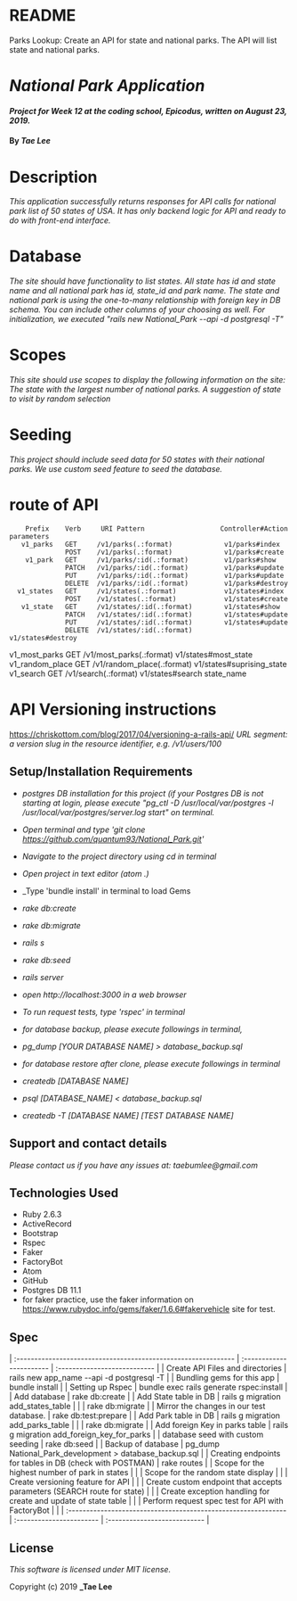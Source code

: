 # README

Parks Lookup: Create an API for state and national parks. The API will list state and national parks.

# _National Park Application_

#### _Project for Week 12 at the coding school, Epicodus, written on August 23, 2019._

#### By _**Tae Lee**_

# Description
_This application successfully returns responses for API calls for national park list of 50 states of USA.
It has only backend logic for API and ready to do with front-end interface._

# Database
_The site should have functionality to list states. All state has id and state name and all national park has id, state_id and park name. The state and national park is using the one-to-many relationship with foreign key in DB schema. You can include other columns of your choosing as well. For initialization, we executed "rails new National_Park --api -d postgresql -T"_

# Scopes
_This site should use scopes to display the following information on the site:_
_The state with the largest number of national parks._
_A suggestion of state to visit by random selection_

# Seeding
_This project should include seed data for 50 states with their national parks.
We use custom seed feature to seed the database._

# route of API
        Prefix    Verb     URI Pattern                   Controller#Action             parameters
       v1_parks   GET     /v1/parks(.:format)             v1/parks#index
                  POST    /v1/parks(.:format)             v1/parks#create
        v1_park   GET     /v1/parks/:id(.:format)         v1/parks#show
                  PATCH   /v1/parks/:id(.:format)         v1/parks#update
                  PUT     /v1/parks/:id(.:format)         v1/parks#update
                  DELETE  /v1/parks/:id(.:format)         v1/parks#destroy
      v1_states   GET     /v1/states(.:format)            v1/states#index
                  POST    /v1/states(.:format)            v1/states#create
       v1_state   GET     /v1/states/:id(.:format)        v1/states#show
                  PATCH   /v1/states/:id(.:format)        v1/states#update
                  PUT     /v1/states/:id(.:format)        v1/states#update
                  DELETE  /v1/states/:id(.:format)        v1/states#destroy
  v1_most_parks   GET     /v1/most_parks(.:format)        v1/states#most_state
v1_random_place   GET     /v1/random_place(.:format)      v1/states#suprising_state
      v1_search   GET     /v1/search(.:format)            v1/states#search             state_name

# API Versioning instructions
https://chriskottom.com/blog/2017/04/versioning-a-rails-api/
_URL segment: a version slug in the resource identifier, e.g. /v1/users/100_

## Setup/Installation Requirements
* _postgres DB installation for this project
  (if your Postgres DB is not starting at login,
  please execute "pg_ctl -D /usr/local/var/postgres -l /usr/local/var/postgres/server.log start" on terminal._
* _Open terminal and type 'git clone https://github.com/quantum93/National_Park.git'_
* _Navigate to the project directory using cd in terminal_
* _Open project in text editor (atom .)_
* _Type 'bundle install' in terminal to load Gems
* _rake db:create_
* _rake db:migrate_
* _rails s_
* _rake db:seed_
* _rails server_
* _open http://localhost:3000 in a web browser_
* _To run request tests, type 'rspec' in terminal_

* _for database backup, please execute followings in terminal,_
* _pg_dump [YOUR DATABASE NAME] > database_backup.sql_
* _for database restore after clone, please execute followings in terminal_
* _createdb [DATABASE NAME]_
* _psql [DATABASE_NAME] < database_backup.sql_
* _createdb -T [DATABASE NAME] [TEST DATABASE NAME]_

## Support and contact details

_Please contact us if you have any issues at: taebumlee@gmail.com_

## Technologies Used
* Ruby 2.6.3
* ActiveRecord
* Bootstrap
* Rspec
* Faker
* FactoryBot
* Atom
* GitHub
* Postgres DB 11.1
* for faker practice, use the faker information on https://www.rubydoc.info/gems/faker/1.6.6#fakervehicle site for test.

## Spec
| :------------------------------------------------------------- | :----------------------- | :--------------------------- |
| Create API Files and directories                               | rails new app_name --api -d postgresql -T               |
| Bundling gems for this app                                     | bundle install                                          |
| Setting up Rspec                                               | bundle exec rails generate rspec:install                |
| Add database                                                   | rake db:create                                          |
| Add State table in DB                                          | rails g migration add_states_table                      |
|                                                                | rake db:migrate                                         |
| Mirror the changes in our test database.                       | rake db:test:prepare                                    |
| Add Park table in DB                                           | rails g migration add_parks_table                       |
|                                                                | rake db:migrate                                         |
| Add foreign Key in parks table                                 | rails g migration add_foreign_key_for_parks             |
| database seed with custom seeding                              | rake db:seed                                            |
| Backup of database                                             | pg_dump National_Park_development > database_backup.sql |
| Creating endpoints for tables in DB (check with POSTMAN)       | rake routes                                             |
| Scope for the highest number of park in states                 |                                                         |
| Scope for the random state display                             |                                                         |
| Create versioning feature for API                              |                                                         |
| Create custom endpoint that accepts parameters (SEARCH route for state) |                                                |
| Create exception handling for create and update of state table |                                                         |
| Perform request spec test for API with FactoryBot              |                                                         |
| :------------------------------------------------------------- | :----------------------- | :--------------------------- |

## License
_This software is licensed under MIT license._

Copyright (c) 2019 **_Tae Lee**
